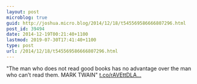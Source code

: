 ```yaml
---
layout: post
microblog: true
guid: http://joshua.micro.blog/2014/12/18/t545569586666807296.html
post_id: 39494
date: 2014-12-19T00:21:40+1100
lastmod: 2019-07-30T17:41:40+1100
type: post
url: /2014/12/18/t545569586666807296.html
---
```

"The man who does not read good books has no advantage over the man who can’t read them. MARK TWAIN" [t.co/rAVEttDLA...](http://t.co/rAVEttDLAr)
